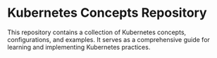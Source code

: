 # Kubernetes Concepts Repository

This repository contains a collection of Kubernetes concepts, configurations, and examples. It serves as a comprehensive guide for learning and implementing Kubernetes practices.